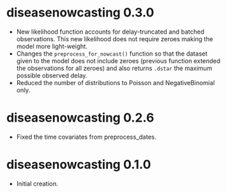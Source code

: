 # diseasenowcasting 0.3.0

* New likelihood function accounts for delay-truncated and batched observations. This new likelihood
does not require zeroes making the model more light-weight. 
* Changes the `preprocess_for_nowcast()` function so that the dataset given to the model does not 
include zeroes (previous function extended the observations for all zeroes) and also returns `.dstar` the
maximum possible observed delay. 
* Reduced the number of distributions to Poisson and NegativeBinomial only. 

# diseasenowcasting 0.2.6

* Fixed the time covariates from preprocess_dates.

# diseasenowcasting 0.1.0

* Initial creation.
